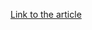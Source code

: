 [Link to the article](https://thehackernews.com/2025/03/nine-year-old-npm-packages-hijacked-to.html)
